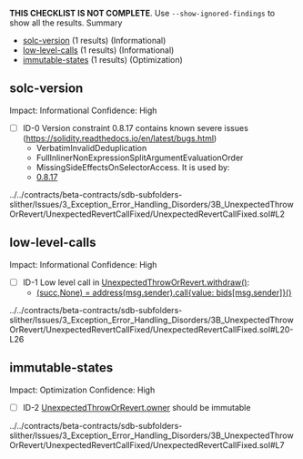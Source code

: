 **THIS CHECKLIST IS NOT COMPLETE**. Use `--show-ignored-findings` to show all the results.
Summary
 - [solc-version](#solc-version) (1 results) (Informational)
 - [low-level-calls](#low-level-calls) (1 results) (Informational)
 - [immutable-states](#immutable-states) (1 results) (Optimization)
## solc-version
Impact: Informational
Confidence: High
 - [ ] ID-0
Version constraint 0.8.17 contains known severe issues (https://solidity.readthedocs.io/en/latest/bugs.html)
	- VerbatimInvalidDeduplication
	- FullInlinerNonExpressionSplitArgumentEvaluationOrder
	- MissingSideEffectsOnSelectorAccess.
It is used by:
	- [0.8.17](../../contracts/beta-contracts/sdb-subfolders-slither/Issues/3_Exception_Error_Handling_Disorders/3B_UnexpectedThrowOrRevert/UnexpectedRevertCallFixed/UnexpectedRevertCallFixed.sol#L2)

../../contracts/beta-contracts/sdb-subfolders-slither/Issues/3_Exception_Error_Handling_Disorders/3B_UnexpectedThrowOrRevert/UnexpectedRevertCallFixed/UnexpectedRevertCallFixed.sol#L2


## low-level-calls
Impact: Informational
Confidence: High
 - [ ] ID-1
Low level call in [UnexpectedThrowOrRevert.withdraw()](../../contracts/beta-contracts/sdb-subfolders-slither/Issues/3_Exception_Error_Handling_Disorders/3B_UnexpectedThrowOrRevert/UnexpectedRevertCallFixed/UnexpectedRevertCallFixed.sol#L20-L26):
	- [(succ,None) = address(msg.sender).call{value: bids[msg.sender]}()](../../contracts/beta-contracts/sdb-subfolders-slither/Issues/3_Exception_Error_Handling_Disorders/3B_UnexpectedThrowOrRevert/UnexpectedRevertCallFixed/UnexpectedRevertCallFixed.sol#L24)

../../contracts/beta-contracts/sdb-subfolders-slither/Issues/3_Exception_Error_Handling_Disorders/3B_UnexpectedThrowOrRevert/UnexpectedRevertCallFixed/UnexpectedRevertCallFixed.sol#L20-L26


## immutable-states
Impact: Optimization
Confidence: High
 - [ ] ID-2
[UnexpectedThrowOrRevert.owner](../../contracts/beta-contracts/sdb-subfolders-slither/Issues/3_Exception_Error_Handling_Disorders/3B_UnexpectedThrowOrRevert/UnexpectedRevertCallFixed/UnexpectedRevertCallFixed.sol#L7) should be immutable 

../../contracts/beta-contracts/sdb-subfolders-slither/Issues/3_Exception_Error_Handling_Disorders/3B_UnexpectedThrowOrRevert/UnexpectedRevertCallFixed/UnexpectedRevertCallFixed.sol#L7


